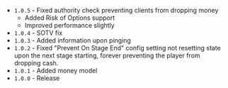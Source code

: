 * `1.0.5` - Fixed authority check preventing clients from dropping money
	* Added Risk of Options support
	* Improved performance slightly
* `1.0.4` - SOTV fix
* `1.0.3` - Added information upon pinging
* `1.0.2` - Fixed "Prevent On Stage End" config setting not resetting state upon the next stage starting, forever preventing the player from dropping cash.
* `1.0.1` - Added money model
* `1.0.0` - Release